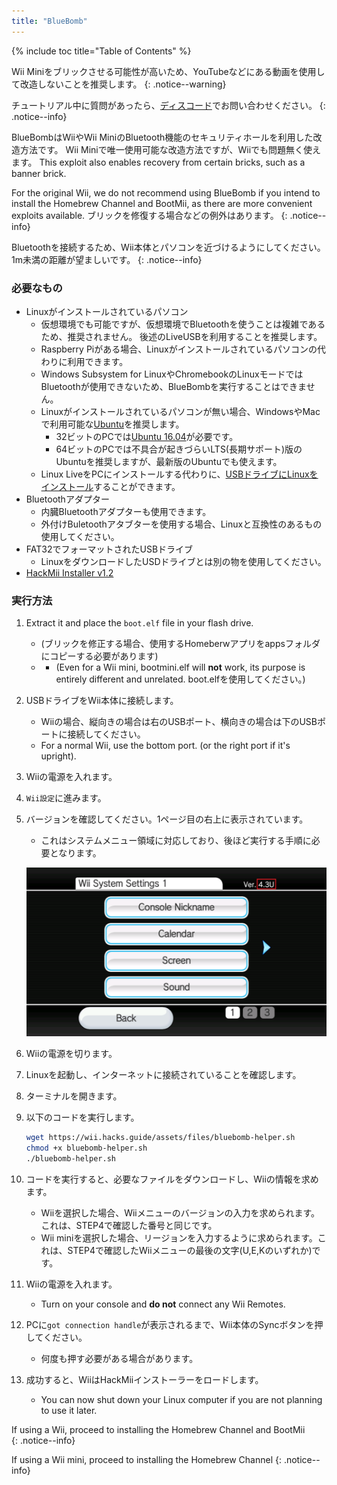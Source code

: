 ```yaml
---
title: "BlueBomb"
---
```


{% include toc title="Table of Contents" %}

Wii Miniをブリックさせる可能性が高いため、YouTubeなどにある動画を使用して改造しないことを推奨します。
{: .notice--warning}

チュートリアル中に質問があったら、[ディスコード](https://discord.gg/6ryxnkS)でお問い合わせください。
{: .notice--info}

BlueBombはWiiやWii MiniのBluetooth機能のセキュリティホールを利用した改造方法です。 Wii Miniで唯一使用可能な改造方法ですが、Wiiでも問題無く使えます。 This exploit also enables recovery from certain bricks, such as a banner brick.

For the original Wii, we do not recommend using BlueBomb if you intend to install the Homebrew Channel and BootMii, as there are more convenient exploits available. ブリックを修復する場合などの例外はあります。
{: .notice--info}

Bluetoothを接続するため、Wii本体とパソコンを近づけるようにしてください。1m未満の距離が望ましいです。
{: .notice--info}

### 必要なもの

* Linuxがインストールされているパソコン
    * 仮想環境でも可能ですが、仮想環境でBluetoothを使うことは複雑であるため、推奨されません。 後述のLiveUSBを利用することを推奨します。
    * Raspberry Piがある場合、Linuxがインストールされているパソコンの代わりに利用できます。
    * Windows Subsystem for LinuxやChromebookのLinuxモードではBluetoothが使用できないため、BlueBombを実行することはできません。
    * Linuxがインストールされているパソコンが無い場合、WindowsやMacで利用可能な[Ubuntu](https://ubuntu.com/download/desktop)を推奨します。
        * 32ビットのPCでは[Ubuntu 16.04](http://releases.ubuntu.com/16.04/)が必要です。
        * 64ビットのPCでは不具合が起きづらいLTS(長期サポート)版のUbuntuを推奨しますが、最新版のUbuntuでも使えます。
    * Linux LiveをPCにインストールする代わりに、[USBドライブにLinuxをインストール](https://ubuntu.com/tutorials/tutorial-create-a-usb-stick-on-windows#1-overview)することができます。
* Bluetoothアダプター
    * 内臓Bluetoothアダプターも使用できます。
    * 外付けBuletoothアタブターを使用する場合、Linuxと互換性のあるもの使用してください。
* FAT32でフォーマットされたUSBドライブ
    * LinuxをダウンロードしたUSDドライブとは別の物を使用してください。
* [HackMii Installer v1.2](https://bootmii.org/download/)

### 実行方法

1. Extract it and place the `boot.elf` file in your flash drive.
    + (ブリックを修正する場合、使用するHomeberwアプリをappsフォルダにコピーする必要があります)
    + - (Even for a Wii mini, bootmini.elf will **not** work, its purpose is entirely different and unrelated. boot.elfを使用してください。)
1. USBドライブをWii本体に接続します。
    + Wiiの場合、縦向きの場合は右のUSBポート、横向きの場合は下のUSBポートに接続してください。
    + For a normal Wii, use the bottom port. (or the right port if it's upright).
1. Wiiの電源を入れます。
1. `Wii設定`に進みます。
1. バージョンを確認してください。1ページ目の右上に表示されています。
    + これはシステムメニュー領域に対応しており、後ほど実行する手順に必要となります。

    ![](/images/wii/SystemMenuVersion.png)

1. Wiiの電源を切ります。
1. Linuxを起動し、インターネットに接続されていることを確認します。
1. ターミナルを開きます。
1. 以下のコードを実行します。

    ```bash
    wget https://wii.hacks.guide/assets/files/bluebomb-helper.sh
    chmod +x bluebomb-helper.sh
    ./bluebomb-helper.sh
    ```

1. コードを実行すると、必要なファイルをダウンロードし、Wiiの情報を求めます。
    + Wiiを選択した場合、Wiiメニューのバージョンの入力を求められます。 これは、STEP4で確認した番号と同じです。
    + Wii miniを選択した場合、リージョンを入力するように求められます。これは、STEP4で確認したWiiメニューの最後の文字(U,E,Kのいずれか)です。
1. Wiiの電源を入れます。
    + Turn on your console and **do not** connect any Wii Remotes.
1. PCに`got connection handle`が表示されるまで、Wii本体のSyncボタンを押してください。
    + 何度も押す必要がある場合があります。
1. 成功すると、WiiはHackMiiインストーラーをロードします。
    + You can now shut down your Linux computer if you are not planning to use it later.

If using a Wii, proceed to installing the Homebrew Channel and BootMii<br>
{: .notice--info}

If using a Wii mini, proceed to installing the Homebrew Channel
{: .notice--info}